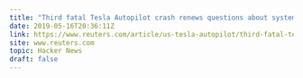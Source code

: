 ```yaml
---
title: "Third fatal Tesla Autopilot crash renews questions about system"
date: 2019-05-16T20:36:11Z
link: https://www.reuters.com/article/us-tesla-autopilot/third-fatal-tesla-autopilot-crash-renews-questions-about-system-idUSKCN1SM1QE?utm_medium=RSS&utm_source=hune
site: www.reuters.com
topic: Hacker News
draft: false
---
```

